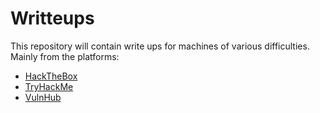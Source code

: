 # Writteups

This repository will contain write ups for machines of various difficulties. Mainly from the platforms:
- [HackTheBox](https://app.hackthebox.com/home)
- [TryHackMe](https://tryhackme.com/welcome)
- [VulnHub](https://www.vulnhub.com/)
